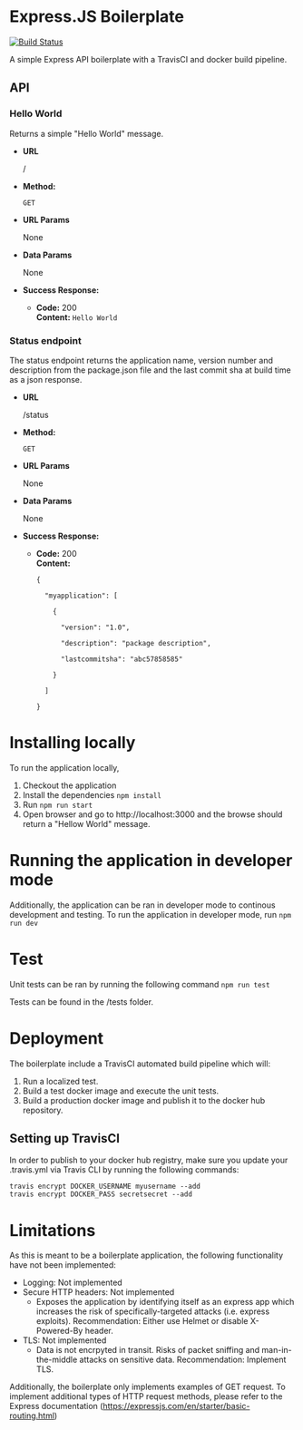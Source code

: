 # Express.JS Boilerplate
[![Build Status](https://travis-ci.org/dalacan/express-boilerplate.svg?branch=master)](https://travis-ci.org/dalacan/express-boilerplate)

A simple Express API boilerplate with a TravisCI and docker build pipeline.

## API

### Hello World
Returns a simple "Hello World" message.

* **URL**

  /

* **Method:**

  `GET`
  
* **URL Params**

  None

* **Data Params**

  None

* **Success Response:**

  * **Code:** 200 <br />
    **Content:** `Hello World`
    
### Status endpoint
The status endpoint returns the application name, version number and description from the package.json file and the last commit sha at build time as a json response.

* **URL**

  /status

* **Method:**

  `GET`
  
* **URL Params**

  None

* **Data Params**

  None

* **Success Response:**

  * **Code:** 200 <br />
    **Content:** 
    ```
    {

      "myapplication": [

        {

          "version": "1.0",

          "description": "package description",

          "lastcommitsha": "abc57858585"

        }

      ]

    }
    ```

# Installing locally
To run the application locally,
1. Checkout the application
2. Install the dependencies `npm install`
3. Run `npm run start`
4. Open browser and go to http://localhost:3000 and the browse should return a "Hellow World" message.

# Running the application in developer mode
Additionally, the application can be ran in developer mode to continous development and testing. To run the application in developer mode, run `npm run dev`

# Test
Unit tests can be ran by running the following command `npm run test`

Tests can be found in the /tests folder.

# Deployment
The boilerplate include a TravisCI automated build pipeline which will:
1. Run a localized test.
2. Build a test docker image and execute the unit tests.
3. Build a production docker image and publish it to the docker hub repository.

## Setting up TravisCI 
In order to publish to your docker hub registry, make sure you update your .travis.yml via Travis CLI by running the following commands:
```
travis encrypt DOCKER_USERNAME myusername --add
travis encrypt DOCKER_PASS secretsecret --add
```
# Limitations
As this is meant to be a boilerplate application, the following functionality have not been implemented:
- Logging: Not implemented
- Secure HTTP headers: Not implemented
  - Exposes the application by identifying itself as an express app which increases the risk of specifically-targeted attacks (i.e. express exploits). Recommendation: Either use Helmet or disable X-Powered-By header.
- TLS: Not implemented
  - Data is not encrpyted in transit. Risks of packet sniffing and man-in-the-middle attacks on sensitive data. Recommendation: Implement TLS.

Additionally, the boilerplate only implements examples of GET request. To implement additional types of HTTP request methods, please refer to the Express documentation (https://expressjs.com/en/starter/basic-routing.html)  
